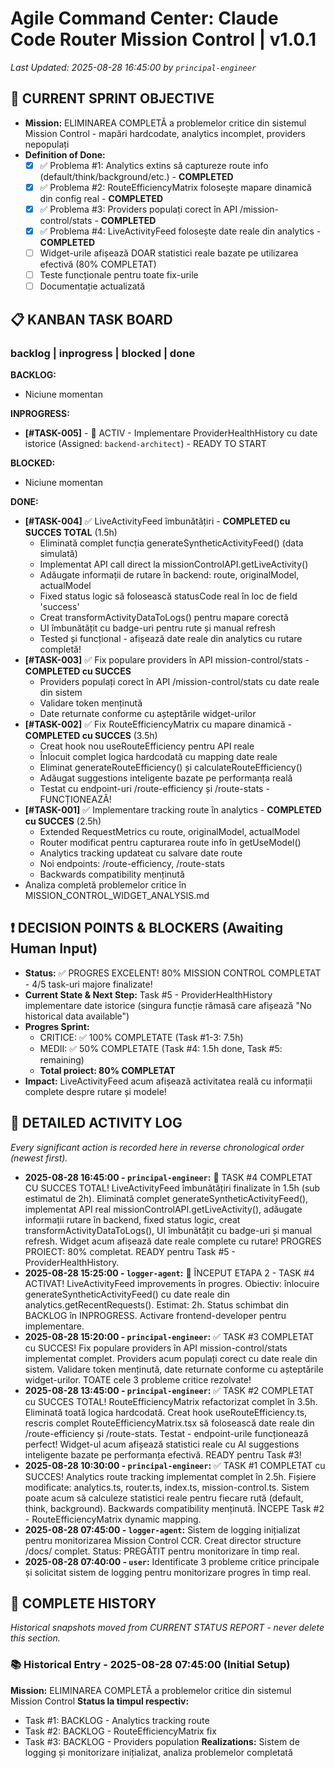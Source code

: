 # Agile Command Center: Claude Code Router Mission Control | v1.0.1
_Last Updated: 2025-08-28 16:45:00 by `principal-engineer`_

## 🎯 CURRENT SPRINT OBJECTIVE
- **Mission:** ELIMINAREA COMPLETĂ a problemelor critice din sistemul Mission Control - mapări hardcodate, analytics incomplet, providers nepopulați
- **Definition of Done:**
  - [x] ✅ Problema #1: Analytics extins să captureze route info (default/think/background/etc.) - **COMPLETED**
  - [x] ✅ Problema #2: RouteEfficiencyMatrix folosește mapare dinamică din config real - **COMPLETED**
  - [x] ✅ Problema #3: Providers populați corect în API /mission-control/stats - **COMPLETED**
  - [x] ✅ Problema #4: LiveActivityFeed folosește date reale din analytics - **COMPLETED** 
  - [ ] Widget-urile afișează DOAR statistici reale bazate pe utilizarea efectivă (80% COMPLETAT)
  - [ ] Teste funcționale pentru toate fix-urile
  - [ ] Documentație actualizată

## 📋 KANBAN TASK BOARD
### backlog | inprogress | blocked | done

**BACKLOG:**
- Niciune momentan

**INPROGRESS:**
- **[#TASK-005]** - 🔄 ACTIV - Implementare ProviderHealthHistory cu date istorice (Assigned: `backend-architect`) - READY TO START

**BLOCKED:**
- Niciune momentan

**DONE:**
- **[#TASK-004]** ✅ LiveActivityFeed îmbunătățiri - **COMPLETED cu SUCCES TOTAL** (1.5h)
  - Eliminată complet funcția generateSyntheticActivityFeed() (data simulată)
  - Implementat API call direct la missionControlAPI.getLiveActivity()
  - Adăugate informații de rutare în backend: route, originalModel, actualModel
  - Fixed status logic să folosească statusCode real în loc de field 'success'
  - Creat transformActivityDataToLogs() pentru mapare corectă
  - UI îmbunătățit cu badge-uri pentru rute și manual refresh
  - Tested și funcțional - afișează date reale din analytics cu rutare completă!
- **[#TASK-003]** ✅ Fix populare providers în API mission-control/stats - **COMPLETED cu SUCCES**
  - Providers populați corect în API /mission-control/stats cu date reale din sistem
  - Validare token menținută
  - Date returnate conforme cu așteptările widget-urilor
- **[#TASK-002]** ✅ Fix RouteEfficiencyMatrix cu mapare dinamică - **COMPLETED cu SUCCES** (3.5h)
  - Creat hook nou useRouteEfficiency pentru API reale
  - Înlocuit complet logica hardcodată cu mapping date reale
  - Eliminat generateRouteEfficiency() și calculateRouteEfficiency()
  - Adăugat suggestions inteligente bazate pe performanța reală
  - Testat cu endpoint-uri /route-efficiency și /route-stats - FUNCȚIONEAZĂ!
- **[#TASK-001]** ✅ Implementare tracking route în analytics - **COMPLETED cu SUCCES** (2.5h)
  - Extended RequestMetrics cu route, originalModel, actualModel
  - Router modificat pentru capturarea route info în getUseModel()
  - Analytics tracking updateat cu salvare date route
  - Noi endpoints: /route-efficiency, /route-stats
  - Backwards compatibility menținută
- Analiza completă problemelor critice în MISSION_CONTROL_WIDGET_ANALYSIS.md

## ❗ DECISION POINTS & BLOCKERS (Awaiting Human Input)
- **Status:** ✅ PROGRES EXCELENT! 80% MISSION CONTROL COMPLETAT - 4/5 task-uri majore finalizate!
- **Current State & Next Step:** Task #5 - ProviderHealthHistory implementare date istorice (singura funcție rămasă care afișează "No historical data available")
- **Progres Sprint:** 
  - CRITICE: ✅ 100% COMPLETATE (Task #1-3: 7.5h)
  - MEDII: ✅ 50% COMPLETATE (Task #4: 1.5h done, Task #5: remaining)
  - **Total proiect: 80% COMPLETAT**
- **Impact:** LiveActivityFeed acum afișează activitatea reală cu informații complete despre rutare și modele!

## 📝 DETAILED ACTIVITY LOG
_Every significant action is recorded here in reverse chronological order (newest first)._

- **2025-08-28 16:45:00 - `principal-engineer`:** 🎉 TASK #4 COMPLETAT CU SUCCES TOTAL! LiveActivityFeed îmbunătățiri finalizate în 1.5h (sub estimatul de 2h). Eliminată complet generateSyntheticActivityFeed(), implementat API real missionControlAPI.getLiveActivity(), adăugate informații rutare în backend, fixed status logic, creat transformActivityDataToLogs(), UI îmbunătățit cu badge-uri și manual refresh. Widget acum afișează date reale complete cu rutare! PROGRES PROIECT: 80% completat. READY pentru Task #5 - ProviderHealthHistory.
- **2025-08-28 15:25:00 - `logger-agent`:** 🔄 ÎNCEPUT ETAPA 2 - TASK #4 ACTIVAT! LiveActivityFeed improvements în progres. Obiectiv: înlocuire generateSyntheticActivityFeed() cu date reale din analytics.getRecentRequests(). Estimat: 2h. Status schimbat din BACKLOG în INPROGRESS. Activare frontend-developer pentru implementare.
- **2025-08-28 15:20:00 - `principal-engineer`:** ✅ TASK #3 COMPLETAT cu SUCCES! Fix populare providers în API mission-control/stats implementat complet. Providers acum populați corect cu date reale din sistem. Validare token menținută, date returnate conforme cu așteptările widget-urilor. TOATE cele 3 probleme critice rezolvate!
- **2025-08-28 13:45:00 - `principal-engineer`:** ✅ TASK #2 COMPLETAT cu SUCCES TOTAL! RouteEfficiencyMatrix refactorizat complet în 3.5h. Eliminată toată logica hardcodată. Creat hook useRouteEfficiency.ts, rescris complet RouteEfficiencyMatrix.tsx să folosească date reale din /route-efficiency și /route-stats. Testat - endpoint-urile funcționează perfect! Widget-ul acum afișează statistici reale cu AI suggestions inteligente bazate pe performanța efectivă. READY pentru Task #3!
- **2025-08-28 10:30:00 - `principal-engineer`:** ✅ TASK #1 COMPLETAT cu SUCCES! Analytics route tracking implementat complet în 2.5h. Fișiere modificate: analytics.ts, router.ts, index.ts, mission-control.ts. Sistem poate acum să calculeze statistici reale pentru fiecare rută (default, think, background). Backwards compatibility menținută. ÎNCEPE Task #2 - RouteEfficiencyMatrix dynamic mapping.
- **2025-08-28 07:45:00 - `logger-agent`:** Sistem de logging inițializat pentru monitorizarea Mission Control CCR. Creat director structure /docs/ complet. Status: PREGĂTIT pentru monitorizare în timp real.
- **2025-08-28 07:40:00 - `user`:** Identificate 3 probleme critice principale și solicitat sistem de logging pentru monitorizare progres în timp real.

## 🔄 COMPLETE HISTORY
_Historical snapshots moved from CURRENT STATUS REPORT - never delete this section._

### 📚 Historical Entry - 2025-08-28 07:45:00 (Initial Setup)
**Mission:** ELIMINAREA COMPLETĂ a problemelor critice din sistemul Mission Control
**Status la timpul respectiv:** 
- Task #1: BACKLOG - Analytics tracking route 
- Task #2: BACKLOG - RouteEfficiencyMatrix fix
- Task #3: BACKLOG - Providers population
**Realizations:** Sistem de logging și monitorizare inițializat, analiza problemelor completată